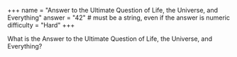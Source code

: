 +++
name = "Answer to the Ultimate Question of Life, the Universe, and Everything"
answer = "42" # must be a string, even if the answer is numeric
difficulty = "Hard"
+++

What is the Answer to the Ultimate Question of Life, the Universe, and Everything?

